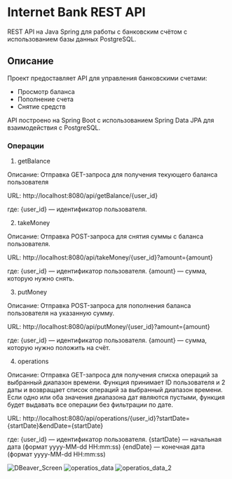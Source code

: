 # Internet Bank REST API

REST API на Java Spring для работы с банковским счётом с использованием базы данных PostgreSQL.

## Описание

Проект предоставляет API для управления банковскими счетами:
- Просмотр баланса
- Пополнение счета
- Снятие средств

API построено на Spring Boot с использованием Spring Data JPA для взаимодействия с PostgreSQL.

### Операции

1. getBalance

Описание:
Отправка GET-запроса для получения текующего баланса пользователя

URL:
http://localhost:8080/api/getBalance/{user_id}

где:
{user_id} — идентификатор пользователя.

2. takeMoney

Описание:
Отправка POST-запроса для снятия суммы с баланса пользователя.

URL:
http://localhost:8080/api/takeMoney/{user_id}?amount={amount}

где:
{user_id} — идентификатор пользователя.
{amount} — сумма, которую нужно снять.

3. putMoney

Описание:
Отправка POST-запроса для пополнения баланса пользователя на указанную сумму.

URL:
http://localhost:8080/api/putMoney/{user_id}?amount={amount}

где:
{user_id} — идентификатор пользователя.
{amount} — сумма, которую нужно положить на счёт.

4. operations

Описание:
Отправка GET-запроса для получения списка операций за выбранный диапазон времени.
Функция принимает ID пользователя и 2 даты и возвращает список операций за выбранный диапазон времени.
Если одно или оба значения диапазона дат являются пустыми, функция будет выдавать все операции без фильтрации по дате.

URL:
http://localhost:8080/api/operations/{user_id}?startDate={startDate}&endDate={startDate}

где:
{user_id} — идентификатор пользователя.
{startDate} — начальная дата (формат yyyy-MM-dd HH:mm:ss)
{endDate} — конечная дата (формат yyyy-MM-dd HH:mm:ss)
   

![DBeaver_Screen](https://github.com/user-attachments/assets/4bdee852-5c7a-4629-a0c1-d214862f5595)
![operatios_data](https://github.com/user-attachments/assets/dc4f9d5c-af30-4903-bc98-86b459befbb4)
![operatios_data_2](https://github.com/user-attachments/assets/1709e204-e933-4ecd-8950-929640060cb5)











